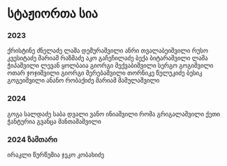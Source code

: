 # სტაჟიორთა სია

### 2023

ქრისტინე ძნელაძე
ლაშა დემურაშვილი
ანრი თვალაბეიშვილი
რუსო კვესიტაძე
მარიამ რაზმაძე
აკო გაჩეჩილაძე
ბექა ბიტარაშვილი
ლაშა ჭიპაშვილი
ლევან ყოლბაია
გიორგი მექვაბიშვილი
სერგო გოგიშვილი
ოთარ ჯოჯიშვილი
გიორგი მერებაშვილი
თორნიკე წულუკიძე
ბესიკ გოგეიშვილი
ანანო რობაქიძე
მარიამ მამულაშვილი

### 2024
გოგა სალდაძე
საბა დვალი
ვანო ინიაშვილი
რომა გრიგალაშვილი
ქეთი ჭანტურია
გვანცა მანთაშაშვილი

### 2024 ზამთარი

ირაკლი წურწუმია
ჯეკო კობახიძე
